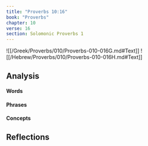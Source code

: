 ```yaml
---
title: "Proverbs 10:16"
book: "Proverbs"
chapter: 10
verse: 16
section: Solomonic Proverbs 1
---
```

![[/Greek/Proverbs/010/Proverbs-010-016G.md#Text]]
![[/Hebrew/Proverbs/010/Proverbs-010-016H.md#Text]]

## Analysis

#### Words

#### Phrases

#### Concepts

## Reflections
